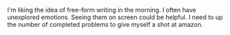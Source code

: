 I'm liking the idea of free-form writing in the morning. I often have
unexplored emotions. Seeing them on screen could be helpful. I need to up the
number of completed problems to give myself a shot at amazon.
